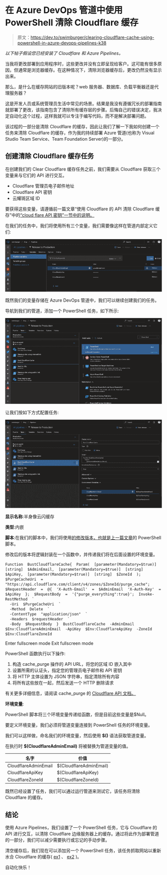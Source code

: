 # 在 Azure DevOps 管道中使用 PowerShell 清除 Cloudflare 缓存

> 原文：<https://dev.to/swimburger/clearing-cloudflare-cache-using-powershell-in-azure-devops-pipelines-k38>

*以下帖子假设您已经安装了 Cloudflare 和 Azure Pipelines。*

当我将更改部署到应用程序时，这些更改并没有立即呈现给客户。这可能有很多原因，但通常是浏览器缓存。在这种情况下，清除浏览器缓存后，更改仍然没有显示出来。

那么，是什么在缓存网站的旧版本呢？web 服务器、数据库、负载平衡器还是代理服务器？

这是开发人员或系统管理员生活中常见的场景。结果是我没有遵循冗长的部署指南就部署了更改，该指南包含了清除所有缓存层的步骤。后悔自己的错误决定，我决定自动化这个过程，这样我就可以专注于编写代码，而不是解决部署问题。

该过程的一部分是清除 Cloudflare 的缓存，因此让我们了解一下我如何创建一个任务来清除 Cloudflare 的缓存，作为我的持续部署 Azure 管道(也称为 Visual Studio Team Service、Team Foundation Server)的一部分。

## 创建清除 Cloudflare 缓存任务

在创建我们的 Clear Cloudflare 缓存任务之前，我们需要从 Cloudflare 获取三个变量来与它们的 API 进行交互。

*   Cloudflare 管理员电子邮件地址
*   Cloudflare API 密钥
*   云耀斑区域 ID

要获得这些变量，请遵循前一篇文章“使用 Cloudflare 的 API 清除 Cloudflare 缓存”中的[“cloud flare API 密钥”一节中的说明。](https://dev.to/blog/powershell/powershell-snippet-clearing-cloudflare-cache-with-cloudflares-api#cloudflare-api-keys)

在我们的任务中，我们将使用所有三个变量，我们需要像这样在管道内部定义它们:

[![Clearing Cloudflare Cache Azure Pipeline Variables](img/d4419740ee5437dc314e58cc8e3c5b6d.png)](https://res.cloudinary.com/practicaldev/image/fetch/s--Ql39NmfP--/c_limit%2Cf_auto%2Cfl_progressive%2Cq_auto%2Cw_880/https://www.swimburger.net/media/1134/clearing-cloudflare-cache-azure-pipeline-variables.png)

既然我们的变量存储在 Azure DevOps 管道中，我们可以继续创建我们的任务。

导航到我们的管道，添加一个 PowerShell 任务，如下所示:

[![Create PowerShell Task Azure Pipelines](img/9928db8d009474110c4b2247c09461d3.png)](https://res.cloudinary.com/practicaldev/image/fetch/s--5_zbeRJN--/c_limit%2Cf_auto%2Cfl_progressive%2Cq_auto%2Cw_880/https://www.swimburger.net/media/1135/create-powershell-task-azure-pipelines.png)

让我们按如下方式配置任务:

[![Configure Clear Cloudflare Cache Azure Pipeline Task](img/2f0840eaa149dafb3f69755d3e6bbfb0.png)](https://res.cloudinary.com/practicaldev/image/fetch/s--UyMPWU-v--/c_limit%2Cf_auto%2Cfl_progressive%2Cq_auto%2Cw_880/https://www.swimburger.net/media/1136/configure-clear-cloudflare-cache-azure-pipeline-task.png)

**显示名称**:半身像云闪缓存

**类型**:内嵌

**脚本**:在我们的脚本中，我们将使用[的修改版本，也就是上一篇文章](https://dev.to/blog/powershell/powershell-snippet-clearing-cloudflare-cache-with-cloudflares-api)的 PowerShell 脚本。

修改后的版本将逻辑封装在一个函数中，并传递我们将在后面设置的环境变量。

```
Function  BustCloudflareCache{  Param(  [parameter(Mandatory=$true)]  [string]  $AdminEmail,  [parameter(Mandatory=$true)]  [string]  $ApiKey,  [parameter(Mandatory=$true)]  [string]  $ZoneId  );  $PurgeCacheUri  =  "https://api.cloudflare.com/client/v4/zones/$ZoneId/purge_cache";  $RequestHeader  =  @{  'X-Auth-Email'  =  $AdminEmail  'X-Auth-Key'  =  $ApiKey  };  $RequestBody  =  '{"purge_everything":true}';  Invoke-RestMethod  `
  -Uri  $PurgeCacheUri  `
  -Method  Delete  `
  -ContentType  "application/json"  `
  -Headers  $requestHeader  `
  -Body  $RequestBody  }  BustCloudflareCache  -AdminEmail  $Env:CloudflareAdminEmail  -ApiKey  $Env:CloudflareApiKey  -ZoneId  $Env:CloudflareZoneId 
```

Enter fullscreen mode Exit fullscreen mode

PowerShell 函数执行以下操作:

1.  构造 cache_purge 操作的 API URL，将您的区域 ID 嵌入其中
2.  设置所需的认证头，指定您的管理员电子邮件和 API 密钥
3.  将 HTTP 主体设置为 JSON 字符串，指定清除所有内容
4.  将所有这些放在一起，然后发送一个 HTTP 删除请求

有关更多详细信息，请阅读 cache_purge 的 [Cloudflare API 文档。](https://api.cloudflare.com/#zone-purge-all-files)

**环境变量**:

PowerShell 脚本将三个环境变量传递给函数，但是目前这些变量是$Null。

要定义环境变量，我们必须将管道变量连接到 PowerShell 任务的环境变量。

我们可以这样做，命名我们的环境变量，然后使用 **$()** 语法获取管道变量。

在执行时 **$(CloudflareAdminEmail)** 将被替换为管道变量的值。

| 名字 | 价值 |
| --- | --- |
| CloudflareAdminEmail | $(CloudflareAdminEmail) |
| CloudflareApiKey | $(CloudflareApiKey) |
| CloudflareZoneId | $(CloudflareZoneId) |

既然已经设置了任务，我们可以通过运行管道来测试它，该任务将清除 Cloudflare 的缓存。

## 结论

使用 Azure Pipelines，我们设置了一个 PowerShell 任务，它与 Cloudflare 的 API 进行交互，以清除 Cloudflare 边缘服务器上的缓存。通过将此作为部署管道的一部分，我们可以减少需要执行或忘记的手动步骤。

清空缓存后，我们现在可以添加另一个 PowerShell 任务，该任务抓取网站以重新水合 Cloudflare 的缓存( [ex1](https://gist.github.com/Swimburger/c2def1ea0dcb53d3d23030296c6e1b6c) 、 [ex2](https://dev.to/blog/powershell/powershell-snippet-crawling-a-sitemap) )。

自动化快乐！